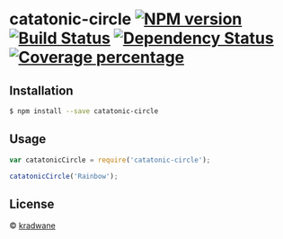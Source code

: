 # catatonic-circle [![NPM version][npm-image]][npm-url] [![Build Status][travis-image]][travis-url] [![Dependency Status][daviddm-image]][daviddm-url] [![Coverage percentage][coveralls-image]][coveralls-url]
> 

## Installation

```sh
$ npm install --save catatonic-circle
```

## Usage

```js
var catatonicCircle = require('catatonic-circle');

catatonicCircle('Rainbow');
```
## License

 © [kradwane]()


[npm-image]: https://badge.fury.io/js/catatonic-circle.svg
[npm-url]: https://npmjs.org/package/catatonic-circle
[travis-image]: https://travis-ci.org/kradwane/catatonic-circle.svg?branch=master
[travis-url]: https://travis-ci.org/kradwane/catatonic-circle
[daviddm-image]: https://david-dm.org/kradwane/catatonic-circle.svg?theme=shields.io
[daviddm-url]: https://david-dm.org/kradwane/catatonic-circle
[coveralls-image]: https://coveralls.io/repos/kradwane/catatonic-circle/badge.svg
[coveralls-url]: https://coveralls.io/r/kradwane/catatonic-circle
